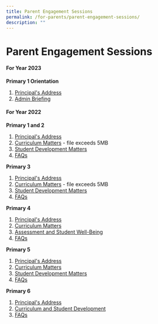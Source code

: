 ```yaml
---
title: Parent Engagement Sessions
permalink: /for-parents/parent-engagement-sessions/
description: ""
---
```


# **Parent Engagement Sessions**

#### **For Year 2023**


**Primary 1 Orientation**  

1.  [Principal's Address](/files/P1%202023_Orientation_Principal's%20Address.pdf)
2.  [Admin Briefing](/files/P1%202023_Orientation_YH's%20Admin%20Briefing-compressed.pdf)


#### **For Year 2022**

**Primary 1 and 2**  

1. [Principal's Address](/files/Principals%20Address.pdf)  
2. [Curriculum Matters](https://cedarpri-moe-edu-sg-admin.cwp.sg/qql/slot/u536/Parents/2022/P1%20and%20P2%20Parent%20Engagement/2.%20Curriculum%20Matters.pdf)  - file exceeds 5MB    
3. [Student Development Matters](/files/Student%20Development%20and%20Well-Being.pdf)   
4. [FAQs](/files/P3%20FAQs.pdf) 

  

**Primary 3**  

1. [Principal's Address](/files/P3_Principals%20Address.pdf)  
2. [Curriculum Matters](https://cedarpri-moe-edu-sg-admin.cwp.sg/qql/slot/u536/Parents/2022/P3%20Parent%20Engagement/2.%20P3%20Curriculum%20Matters.pdf)  - file exceeds 5MB   
3. [Student Development Matters](/files/P3%20Student%20Development%20Matters.pdf)   
4. [FAQs](https://cedarpri-moe-edu-sg-admin.cwp.sg/qql/slot/u536/Parents/2022/P3%20Parent%20Engagement/4.%20P3%20FAQs.pdf)  


**Primary 4**  

1. [Principal's Address](/files/P4%20Principals%20Address%20(1).pdf)    
2. [Curriculum Matters](/files/P4%20Curriculum%20Matters%20(1).pdf)  
3. [Assessment and Student Well-Being](/files/P4%20Assessment%20%20Student%20Well-Being.pdf)  
4. [FAQs](/files/P4%20FAQs.pdf)  

**Primary 5**  

1. [Principal's Address](/files/P5%20Principals%20Address.pdf)  
2. [Curriculum Matters](/files/P5%20%20Curriculum%20Matters.pdf)  
3. [Student Development Matters](/files/P5%20AYH%20Student%20Development%20Matters.pdf)    
4. [FAQs](/files/P5%202022%20Parents%20Engagement%20FAQs.pdf)  

**Primary 6**   

1. [Principal's Address](/files/P6%20Parent%20Engagement_Principals%20Address.pdf)  
2. [Curriculum and Student Development](/files/P6%20Parent%20Engagement_Curriculum%20and%20Student%20Development.pdf)  
3. [FAQs](/files/P6%20Parent%20Engagement_FAQs.pdf)
